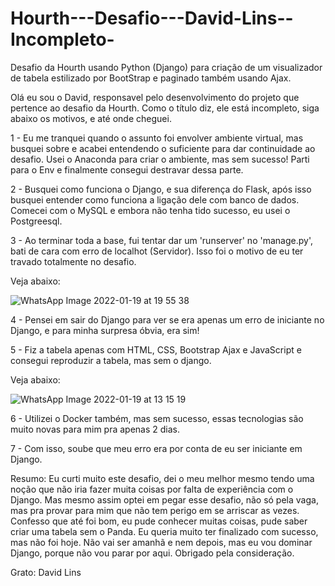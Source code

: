 # Hourth---Desafio---David-Lins--Incompleto-
Desafio da Hourth usando Python (Django) para criação de um visualizador de tabela estilizado por BootStrap e paginado também usando Ajax.

Olá eu sou o David, responsavel pelo desenvolvimento do projeto que pertence ao desafio da Hourth. Como o título diz, ele está incompleto, siga abaixo os motivos, e até onde cheguei.

1 - Eu me tranquei quando o assunto foi envolver ambiente virtual, mas busquei sobre e acabei entendendo o suficiente para dar continuidade ao desafio. Usei o Anaconda para criar o ambiente, mas sem sucesso! Parti para o Env e finalmente consegui destravar dessa parte.

2 - Busquei como funciona o Django, e sua diferença do Flask, após isso busquei entender como funciona a ligação dele com banco de dados. Comecei com o MySQL e embora não tenha tido sucesso, eu usei o Postgreesql.

3 - Ao terminar toda a base, fui tentar dar um 'runserver' no 'manage.py', bati de cara com erro de localhot (Servidor). Isso foi o motivo de eu ter travado totalmente no desafio.

Veja abaixo:

![WhatsApp Image 2022-01-19 at 19 55 38](https://user-images.githubusercontent.com/69007873/150232207-882f3455-870a-406e-a194-0f07c26d771b.jpeg)

4 - Pensei em sair do Django para ver se era apenas um erro de iniciante no Django, e para minha surpresa óbvia, era sim!

5 - Fiz a tabela apenas com HTML, CSS, Bootstrap Ajax e JavaScript e consegui reproduzir a tabela, mas sem o django.

Veja abaixo:

![WhatsApp Image 2022-01-19 at 13 15 19](https://user-images.githubusercontent.com/69007873/150232086-0d7ea590-73d6-46f2-896b-60e7e8873439.jpeg)

6 - Utilizei o Docker também, mas sem sucesso, essas tecnologias são muito novas para mim pra apenas 2 dias.

7 - Com isso, soube que meu erro era por conta de eu ser iniciante em Django.

Resumo: Eu curti muito este desafio, dei o meu melhor mesmo tendo uma noção que não iria fazer muita coisas por falta de experiência com o Django. Mas mesmo assim optei em pegar esse desafio, não só pela vaga, mas pra provar para mim que não tem perigo em se arriscar as vezes. Confesso que até foi bom, eu pude conhecer muitas coisas, pude saber criar uma tabela sem o Panda. Eu queria muito ter finalizado com sucesso, mas não foi hoje. Não vai ser amanhã e nem depois, mas eu vou dominar Django, porque não vou parar por aqui. Obrigado pela consideração.

Grato: David Lins
